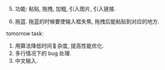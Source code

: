 
5. 功能: 粘贴, 拖拽, 加粗, 引入图片, 引入链接.

6. 拖蓝. 拖蓝的时候要使输入框失焦, 拖拽后能粘贴到对应的地方.

tomorrow task:

1. 用算法降低时间复杂度, 提高性能优化.
2. 多行情况下的 bug 处理.
4. 中文输入.